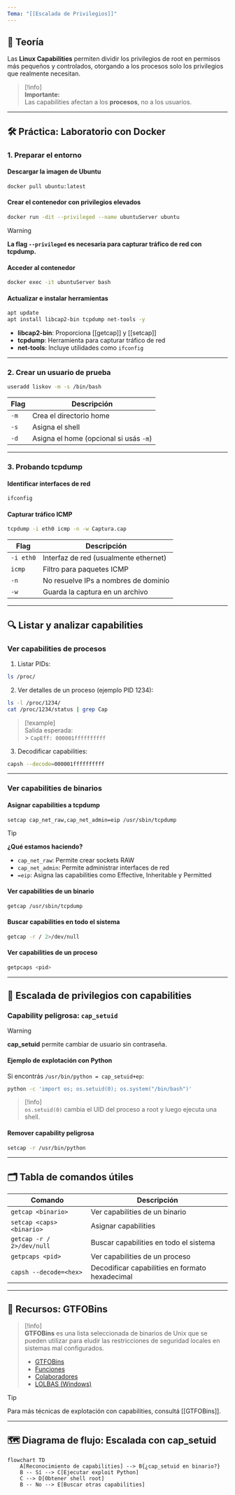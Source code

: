 ```yaml
---
Tema: "[[Escalada de Privilegios]]"
---
```


## 🧠 Teoría

Las **Linux Capabilities** permiten dividir los privilegios de root en permisos más pequeños y controlados, otorgando a los procesos solo los privilegios que realmente necesitan.

> [!info]  
> **Importante:**  
> Las capabilities afectan a los **procesos**, no a los usuarios.

---

## 🛠️ Práctica: Laboratorio con Docker

### 1. Preparar el entorno

#### Descargar la imagen de Ubuntu

```bash
docker pull ubuntu:latest
```

#### Crear el contenedor con privilegios elevados

```bash
docker run -dit --privileged --name ubuntuServer ubuntu
```

> [!warning]  
> **La flag `--privileged` es necesaria para capturar tráfico de red con tcpdump.**

#### Acceder al contenedor

```bash
docker exec -it ubuntuServer bash
```

#### Actualizar e instalar herramientas

```bash
apt update
apt install libcap2-bin tcpdump net-tools -y
```

- **libcap2-bin**: Proporciona [[getcap]] y [[setcap]]
- **tcpdump**: Herramienta para capturar tráfico de red
- **net-tools**: Incluye utilidades como `ifconfig`

---

### 2. Crear un usuario de prueba

```bash
useradd liskov -m -s /bin/bash
```

| Flag | Descripción |
|------|-------------|
| `-m` | Crea el directorio home |
| `-s` | Asigna el shell |
| `-d` | Asigna el home (opcional si usás `-m`) |

---

### 3. Probando tcpdump

#### Identificar interfaces de red

```bash
ifconfig
```

#### Capturar tráfico ICMP

```bash
tcpdump -i eth0 icmp -n -w Captura.cap
```

| Flag | Descripción |
|------|-------------|
| `-i eth0` | Interfaz de red (usualmente ethernet) |
| `icmp` | Filtro para paquetes ICMP |
| `-n` | No resuelve IPs a nombres de dominio |
| `-w` | Guarda la captura en un archivo |

---

## 🔍 Listar y analizar capabilities

### Ver capabilities de procesos

1. Listar PIDs:
```bash
ls /proc/
```
2. Ver detalles de un proceso (ejemplo PID 1234):
```bash
ls -l /proc/1234/
cat /proc/1234/status | grep Cap
```

> [!example]  
> Salida esperada:  
    > `CapEff: 000001ffffffffff`

3. Decodificar capabilities:
```bash
capsh --decode=000001ffffffffff
```

---

### Ver capabilities de binarios

#### Asignar capabilities a tcpdump

```bash
setcap cap_net_raw,cap_net_admin=eip /usr/sbin/tcpdump
```

> [!tip]  
> **¿Qué estamos haciendo?**  
> - `cap_net_raw`: Permite crear sockets RAW  
> - `cap_net_admin`: Permite administrar interfaces de red  
> - `=eip`: Asigna las capabilities como Effective, Inheritable y Permitted

#### Ver capabilities de un binario

```bash
getcap /usr/sbin/tcpdump
```

#### Buscar capabilities en todo el sistema

```bash
getcap -r / 2>/dev/null
```

#### Ver capabilities de un proceso

```bash
getpcaps <pid>
```

---

## 🚩 Escalada de privilegios con capabilities

### Capability peligrosa: `cap_setuid`

> [!warning]  
> **cap_setuid** permite cambiar de usuario sin contraseña.

#### Ejemplo de explotación con Python

Si encontrás `/usr/bin/python = cap_setuid+ep`:

```bash
python -c 'import os; os.setuid(0); os.system("/bin/bash")'
```

> [!info]  
> `os.setuid(0)` cambia el UID del proceso a root y luego ejecuta una shell.

#### Remover capability peligrosa

```bash
setcap -r /usr/bin/python
```

---

## 🗂️ Tabla de comandos útiles

| Comando | Descripción |
|---------|-------------|
| `getcap <binario>` | Ver capabilities de un binario |
| `setcap <caps> <binario>` | Asignar capabilities |
| `getcap -r / 2>/dev/null` | Buscar capabilities en todo el sistema |
| `getpcaps <pid>` | Ver capabilities de un proceso |
| `capsh --decode=<hex>` | Decodificar capabilities en formato hexadecimal |

---

## 🧰 Recursos: GTFOBins

> [!info]  
> **GTFOBins** es una lista seleccionada de binarios de Unix que se pueden utilizar para eludir las restricciones de seguridad locales en sistemas mal configurados.  
>  
> - [GTFOBins](https://gtfobins.github.io/)  
> - [Funciones](https://gtfobins.github.io/functions/)  
> - [Colaboradores](https://github.com/GTFOBins/GTFOBins.github.io/graphs/contributors)  
> - [LOLBAS (Windows)](https://lolbas-project.github.io/)

> [!tip]  
> Para más técnicas de explotación con capabilities, consultá [[GTFOBins]].

---

## 🗺️ Diagrama de flujo: Escalada con cap_setuid

```mermaid
flowchart TD
    A[Reconocimiento de capabilities] --> B{¿cap_setuid en binario?}
    B -- Sí --> C[Ejecutar exploit Python]
    C --> D[Obtener shell root]
    B -- No --> E[Buscar otras capabilities]
```

